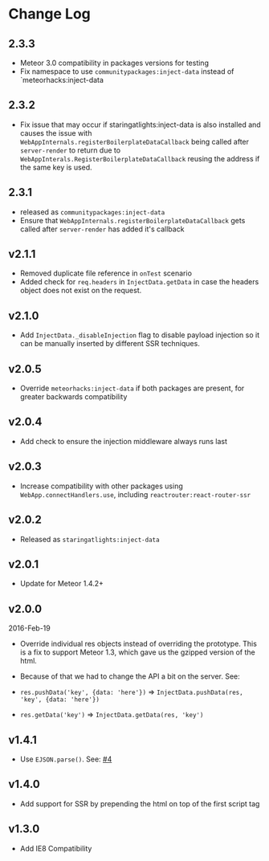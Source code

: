 # Change Log

## 2.3.3

- Meteor 3.0 compatibility in packages versions for testing
- Fix namespace to use `communitypackages:inject-data` instead of `meteorhacks:inject-data

## 2.3.2

- Fix issue that may occur if staringatlights:inject-data is also installed and causes the issue with `WebAppInternals.registerBoilerplateDataCallback` being called after `server-render` to return due to `WebAppInterals.RegisterBoilerplateDataCallback` reusing the address if the same key is used.

## 2.3.1

- released as `communitypackages:inject-data`
- Ensure that `WebAppInternals.registerBoilerplateDataCallback` gets called after `server-render` has added it's callback

## v2.1.1

- Removed duplicate file reference in `onTest` scenario
- Added check for `req.headers` in `InjectData.getData` in case the headers object does not exist on the request.

## v2.1.0

- Add `InjectData._disableInjection` flag to disable payload injection so it can be manually inserted by different SSR techniques.

## v2.0.5

- Override `meteorhacks:inject-data` if both packages are present, for greater backwards compatibility

## v2.0.4

- Add check to ensure the injection middleware always runs last

## v2.0.3

- Increase compatibility with other packages using `WebApp.connectHandlers.use`, including `reactrouter:react-router-ssr`

## v2.0.2

- Released as `staringatlights:inject-data`

## v2.0.1

- Update for Meteor 1.4.2+

## v2.0.0

2016-Feb-19

- Override individual res objects instead of overriding the prototype. This is a fix to support Meteor 1.3, which gave us the gzipped version of the html.
- Because of that we had to change the API a bit on the server. See:

- `res.pushData('key', {data: 'here'})` => `InjectData.pushData(res, 'key', {data: 'here'})`
- `res.getData('key')` => `InjectData.getData(res, 'key')`

## v1.4.1

- Use `EJSON.parse()`. See: [#4](https://github.com/meteorhacks/inject-data/pull/4)

## v1.4.0

- Add support for SSR by prepending the html on top of the first script tag

## v1.3.0

- Add IE8 Compatibility
